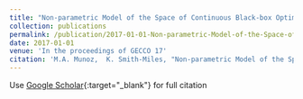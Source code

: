```yaml
---
title: "Non-parametric Model of the Space of Continuous Black-box Optimization Problems"
collection: publications
permalink: /publication/2017-01-01-Non-parametric-Model-of-the-Space-of-Continuous-Black-box-Optimization-Problems
date: 2017-01-01
venue: 'In the proceedings of GECCO 17'
citation: 'M.A. Munoz,  K. Smith-Miles, "Non-parametric Model of the Space of Continuous Black-box Optimization Problems" In the proceedings of GECCO'17, 2017.'
---
```

Use [Google Scholar](https://scholar.google.com/scholar?q=Non+parametric+Model+of+the+Space+of+Continuous+Black+box+Optimization+Problems){:target="_blank"} for full citation
